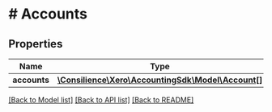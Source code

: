 # # Accounts

## Properties

Name | Type | Description | Notes
------------ | ------------- | ------------- | -------------
**accounts** | [**\Consilience\Xero\AccountingSdk\Model\Account[]**](Account.md) |  | [optional] 

[[Back to Model list]](../../README.md#documentation-for-models) [[Back to API list]](../../README.md#documentation-for-api-endpoints) [[Back to README]](../../README.md)


